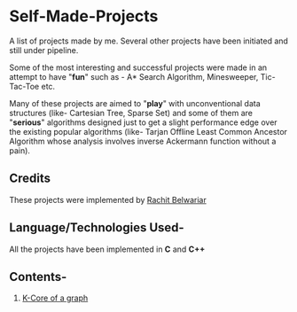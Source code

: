 # Self-Made-Projects
A list of projects made by me. Several other projects have been initiated and still under pipeline.

Some of the most interesting and successful projects were made in an attempt to have "**fun**" such as - A* Search Algorithm, Minesweeper, Tic-Tac-Toe etc.

Many of these projects are aimed to "**play**" with unconventional data structures (like- Cartesian Tree, Sparse Set) and some of them are "**serious**" algorithms designed just to get a slight performance edge over the existing popular algorithms (like- Tarjan Offline Least Common Ancestor Algorithm whose analysis involves inverse Ackermann function without a pain).


## Credits

These projects were implemented by [Rachit Belwariar](https://in.linkedin.com/in/rachit-belwariar-a23229ab)

## Language/Technologies Used-

All the projects have been implemented in **C** and **C++**

## Contents-

1. [K-Core of a graph](https://github.com/gbelwariar/Self-Made-Projects/tree/master/K-Core-of-a-graph)
